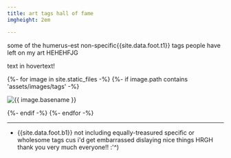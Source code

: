 ```yaml
---
title: art tags hall of fame
imgheight: 2em

---
```


some of the humerus-est non-specific{{site.data.foot.t1}} tags people have left on my art HEHEHFJG

text in hovertext!

<div class="photogallery dimmed">
    {%- for image in site.static_files -%}
      {%- if image.path contains 'assets/images/tags' -%}
        <p>
          <img src="{{ image.path }}" alt="{{ image.basename }}" title="{{ image.basename }}">
        </p>
      {%- endif -%}
    {%- endfor -%}
</div>

---

- {{site.data.foot.b1}} not including equally-treasured specific or wholesome tags cus i'd get embarrassed dislaying nice things HRGH thank you very much everyone!! :'^)
